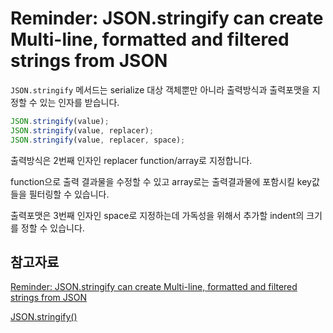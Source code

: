 # Reminder: JSON.stringify can create Multi-line, formatted and filtered strings from JSON

`JSON.stringify` 메서드는 serialize 대상 객체뿐만 아니라 출력방식과 출력포맷을 지정할 수 있는 인자를 받습니다.

```js
JSON.stringify(value);
JSON.stringify(value, replacer);
JSON.stringify(value, replacer, space);
```

출력방식은 2번째 인자인 replacer function/array로 지정합니다.

function으로 출력 결과물을 수정할 수 있고 array로는 출력결과물에 포함시킬 key값들을 필터링할 수 있습니다.

출력포맷은 3번째 인자인 space로 지정하는데 가독성을 위해서 추가할 indent의 크기를 정할 수 있습니다.

## 참고자료

[Reminder: JSON.stringify can create Multi-line, formatted and filtered strings from JSON](https://christianheilmann.com/2022/10/28/reminder-json-stringify-can-create-multi-line-formatted-and-filtered-strings-from-json/)

[JSON.stringify()](https://developer.mozilla.org/en-US/docs/Web/JavaScript/Reference/Global_Objects/JSON/stringify)
